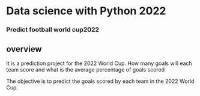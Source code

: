 # Data science with Python 2022 #

### Predict football world cup2022 ###

## overview ##
It is a prediction project for the 2022 World Cup. How many goals will each team score and what is the average percentage of goals scored

The objective is to predict the goals scored by each team in the 2022 World Cup.


